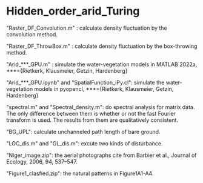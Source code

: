 # Hidden_order_arid_Turing

"Raster_DF_Convolution.m" : calculate density fluctuation by the convolution method.

"Raster_DF_ThrowBox.m" : calculate density fluctuation by the box-throwing method.

"Arid_***_GPU.m" : simulate the water-vegetation models in MATLAB 2022a, ***={Rietkerk, Klausmeier, Getzin, Hardenberg}

"Arid_***_GPU.ipynb" and "SpatialFunction_iPy.cl": simulate the water-vegetation models in pyopencl, ***={Rietkerk, Klausmeier, Getzin, Hardenberg}

"spectral.m" and "Spectral_density.m": do spectral analysis for matrix data. The only difference between them is whether or not the fast Fourier transform is used. The results from them are qualitatively consistent.

"BG_UPL": calculate unchanneled path length of bare ground.

"LOC_dis.m" and "GL_dis.m": excute two kinds of disturbance.

"Niger_image.zip": the aerial photographs cite from Barbier et al., Journal of Ecology, 2006, 94, 537–547.

"Figure1_clasfied.zip": the natural patterns in Figure1A1-A4.
